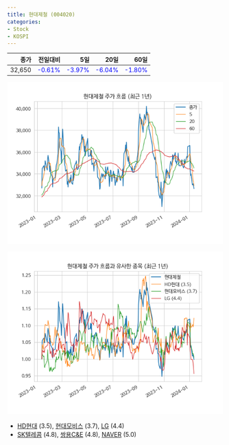 ```yaml
---
title: 현대제철 (004020)
categories:
- Stock
- KOSPI
---
```


|종가|전일대비|5일|20일|60일|
|---:|-------:|--:|---:|---:|
|32,650|<span style="color: blue">-0.61%</span>|<span style="color: blue">-3.97%</span>|<span style="color: blue">-6.04%</span>|<span style="color: blue">-1.80%</span>|


<!-- more -->

![004020](/assets/images/stock/004020.png)

![004020](/assets/images/stock/004020_sim.png)

- [HD현대](/267250/) (3.5), [현대모비스](/012330/) (3.7), [LG](/003550/) (4.4)
- [SK텔레콤](/017670/) (4.8), [쌍용C&E](/003410/) (4.8), [NAVER](/035420/) (5.0)